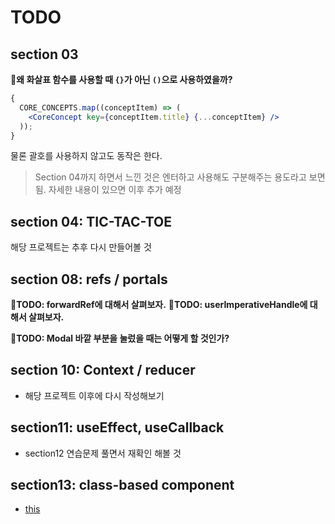 # TODO

## section 03

**🤔왜 화살표 함수를 사용할 때 `{}`가 아닌 `()`으로 사용하였을까?**

```jsx
{
  CORE_CONCEPTS.map((conceptItem) => (
    <CoreConcept key={conceptItem.title} {...conceptItem} />
  ));
}
```

물론 괄호를 사용하지 않고도 동작은 한다.

> Section 04까지 하면서 느낀 것은 엔터하고 사용해도 구분해주는 용도라고 보면 됨.
> 자세한 내용이 있으면 이후 추가 예정

## section 04: TIC-TAC-TOE

해당 프로젝트는 추후 다시 만들어볼 것

## section 08: refs / portals

**🤔TODO: forwardRef에 대해서 살펴보자.**
**🤔TODO: userImperativeHandle에 대해서 살펴보자.**

**🤔TODO: Modal 바깥 부분을 눌렀을 때는 어떻게 할 것인가?**

## section 10: Context / reducer

- 해당 프로젝트 이후에 다시 작성해보기

## section11: useEffect, useCallback

- section12 연습문제 풀면서 재확인 해볼 것

## section13: class-based component

- [this](https://academind.com/tutorials/this-keyword-function-references)
